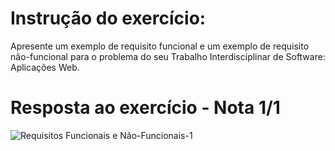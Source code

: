 # Instrução do exercício:

Apresente um exemplo de requisito funcional e um exemplo de requisito não-funcional para o problema do seu Trabalho Interdisciplinar de Software: Aplicações Web.

# Resposta ao exercício - Nota 1/1

![Requisitos Funcionais e Não-Funcionais-1](https://github.com/user-attachments/assets/4001fd68-7d97-4ad2-8799-63a9a227cf1e)
